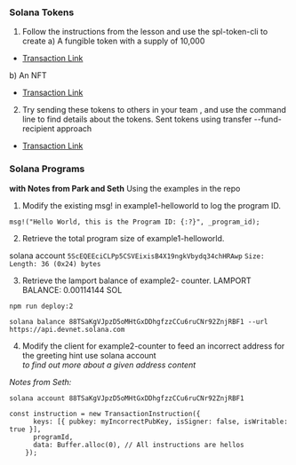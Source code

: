 ### Solana Tokens
1. Follow the instructions from the lesson and use the spl-token-cli to create
a) A fungible token with a supply of 10,000 
- [Transaction Link](https://solscan.io/tx/4uQAA5HwJsrXpgmXDA1XfNHCvkLrd9Z3xnXQ7QUeffhQhjpxVUsyBWgrD7fp3Wxz9TqgBuD2Bd1QQm7Uj3WRVwqB?cluster=devnet)

b) An NFT
- [Transaction Link](https://solscan.io/tx/5ExdSrvkYYcpH89Tvihkh3Uqdkj3Ahk64kQALbwj6xy5fRno5SWGcnBJKUPK58XojGHSJKH5bRF4KnpcHzQv8TiG?cluster=devnet)

2. Try sending these tokens to others in your team , and use the command line to find
details about the tokens.
Sent tokens using transfer --fund-recipient approach
- [Transaction Link](https://solscan.io/tx/57HE9Y8LuMNJ457kPj44NaEgKjGgPA5JLZcooXsnu1GpsLgBi8WULi559TYgSqamBbUAVHuJiAahHZ72aUkQDig5?cluster=devnet)

### Solana Programs
**with Notes from Park and Seth**
Using the examples in the repo

1. Modify the existing msg! in example1-helloworld to log the program ID.

```msg!("Hello World, this is the Program ID: {:?}", _program_id);```

2. Retrieve the total program size of example1-helloworld. 

solana account ```5ScEQEEciCLPp5CSVEixisB4X19ngkVbydq34chHRAwp```
```Size: Length: 36 (0x24) bytes```

3. Retrieve the lamport balance of example2- counter. 
LAMPORT BALANCE: 0.00114144 SOL 
```
npm run deploy:2

solana balance 88TSaKgVJpzD5oMHtGxDDhgfzzCCu6ruCNr92ZnjRBF1 --url https://api.devnet.solana.com
```

4. Modify the client for example2-counter to feed an incorrect address for the greeting
hint use solana account <ADDRESS> to find out more about a given address content

*Notes from Seth:*

```solana account 88TSaKgVJpzD5oMHtGxDDhgfzzCCu6ruCNr92ZnjRBF1```

```
const instruction = new TransactionInstruction({
      keys: [{ pubkey: myIncorrectPubKey, isSigner: false, isWritable: true }],
      programId,
      data: Buffer.alloc(0), // All instructions are hellos
    });
   ```